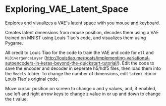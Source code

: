 # Exploring_VAE_Latent_Space
Explores and visualizes a VAE's latent space with you mouse and keyboard.

Creates latent dimensions from mouse position, decodes them using a VAE trained on MNIST using Louis Tiao's code, and visualizes them using Pygame.

All credit to Louis Tiao for the code to train the VAE and code for `nll` and `KLDivergenceLayer` (http://louistiao.me/posts/implementing-variational-autoencoders-in-keras-beyond-the-quickstart-tutorial/).  Edit the code to save the encoder and decoder in seperate h5/hdf5 files, then load them into the `Models` folder.  To change the number of dimensions, edit `latent_dim` in Louis Tiao's original code.

Move cursor position on screen to change x and y values, and, if enabled, use left and right arrow keys to change z value in or up and down to change the t value.
